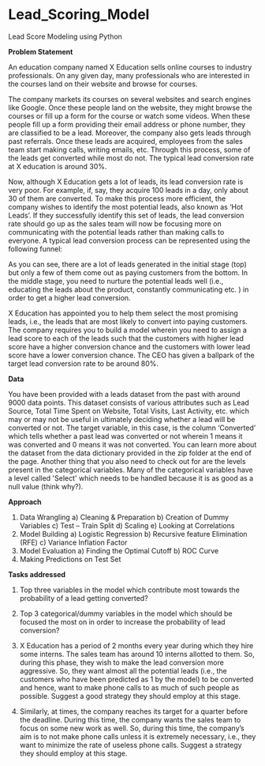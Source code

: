 # Lead_Scoring_Model
Lead Score Modeling using Python

**Problem Statement**

An education company named X Education sells online courses to industry professionals. On any given day, many professionals who are interested in the courses land on their website and browse for courses. 
 
The company markets its courses on several websites and search engines like Google. Once these people land on the website, they might browse the courses or fill up a form for the course or watch some videos. When these people fill up a form providing their email address or phone number, they are classified to be a lead. Moreover, the company also gets leads through past referrals. Once these leads are acquired, employees from the sales team start making calls, writing emails, etc. Through this process, some of the leads get converted while most do not. The typical lead conversion rate at X education is around 30%. 
 
Now, although X Education gets a lot of leads, its lead conversion rate is very poor. For example, if, say, they acquire 100 leads in a day, only about 30 of them are converted. To make this process more efficient, the company wishes to identify the most potential leads, also known as ‘Hot Leads’. If they successfully identify this set of leads, the lead conversion rate should go up as the sales team will now be focusing more on communicating with the potential leads rather than making calls to everyone. A typical lead conversion process can be represented using the following funnel:

As you can see, there are a lot of leads generated in the initial stage (top) but only a few of them come out as paying customers from the bottom. In the middle stage, you need to nurture the potential leads well (i.e., educating the leads about the product, constantly communicating etc. ) in order to get a higher lead conversion.
 
X Education has appointed you to help them select the most promising leads, i.e., the leads that are most likely to convert into paying customers. The company requires you to build a model wherein you need to assign a lead score to each of the leads such that the customers with higher lead score have a higher conversion chance and the customers with lower lead score have a lower conversion chance. The CEO has given a ballpark of the target lead conversion rate to be around 80%.




**Data**

You have been provided with a leads dataset from the past with around 9000 data points. This dataset consists of various attributes such as Lead Source, Total Time Spent on Website, Total Visits, Last Activity, etc. which may or may not be useful in ultimately deciding whether a lead will be converted or not. The target variable, in this case, is the column ‘Converted’ which tells whether a past lead was converted or not wherein 1 means it was converted and 0 means it was not converted. You can learn more about the dataset from the data dictionary provided in the zip folder at the end of the page. Another thing that you also need to check out for are the levels present in the categorical variables. Many of the categorical variables have a level called 'Select' which needs to be handled because it is as good as a null value (think why?).

**Approach**
1)	Data Wrangling
a)	Cleaning & Preparation
b)	Creation of Dummy Variables
c)	Test – Train Split
d)	Scaling
e)	Looking at Correlations
2)	Model Building
a)	Logistic Regression
b)	Recursive feature Elimination (RFE)
c)	Variance Inflation Factor
3)	Model Evaluation
a)	Finding the Optimal Cutoff
b)	ROC Curve
4)	Making Predictions on Test Set

**Tasks addressed**
1.	Top three variables in the model which contribute most towards the probability of a lead getting converted?

2.	Top 3 categorical/dummy variables in the model which should be focused the most on in order to increase the probability of lead conversion?

3.	X Education has a period of 2 months every year during which they hire some interns. The sales team has around 10 interns allotted to them. So, during this phase, they wish to make the lead conversion more aggressive. So, they want almost all the potential leads (i.e., the customers who have been predicted as 1 by the model) to be converted and hence, want to make phone calls to as much of such people as possible. Suggest a good strategy they should employ at this stage.

4.	Similarly, at times, the company reaches its target for a quarter before the deadline. During this time, the company wants the sales team to focus on some new work as well. So, during this time, the company’s aim is to not make phone calls unless it is extremely necessary, i.e., they want to minimize the rate of useless phone calls. Suggest a strategy they should employ at this stage.
